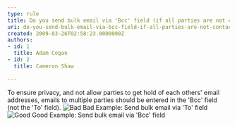 ```yaml
---
type: rule
title: Do you send bulk email via 'Bcc' field (if all parties are not contacts of each other)?
uri: do-you-send-bulk-email-via-bcc-field-if-all-parties-are-not-contacts-of-each-other
created: 2009-03-26T02:58:23.0000000Z
authors:
- id: 1
  title: Adam Cogan
- id: 2
  title: Cameron Shaw

---
```



To ensure privacy, and not allow parties to get hold of each others' email addresses, emails to multiple parties should be entered in the 'Bcc' field (not the 'To' field).
![Bad](/Standards/Communication/RulesToBetterEmail/PublishingImages/better_emails_bulk_to.jpg) Bad Example: Send bulk email via 'To' field 
![Good](/Standards/Communication/RulesToBetterEmail/PublishingImages/better_emails_bulk_bcc.JPG) Good Example: Send bulk email via 'Bcc' field 
